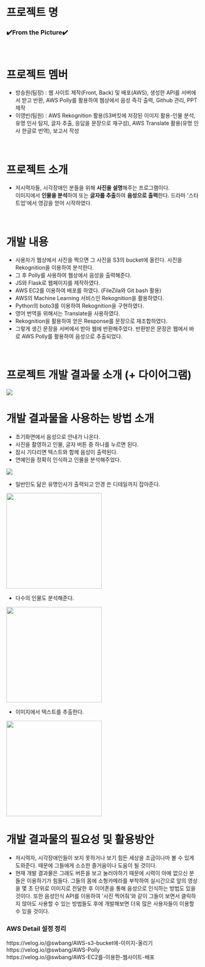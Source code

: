 # 프로젝트 명
<h3> ✔️From the Picture✔️ </h3>
<br/>

# 프로젝트 멤버
- 방승원(팀장) : 웹 사이트 제작(Front, Back) 및 배포(AWS), 생성한 API를 서버에서 받고 반환, AWS Polly를 활용하여 웹상에서 음성 즉각 출력, Github 관리, PPT 제작
- 이영빈(팀원) : AWS Rekognition 활용(S3버킷에 저장된 이미지 활용-인물 분석, 유명 인사 탐지, 글자 추출, 응답을 문장으로 재구성), AWS Translate 활용(유명 인사 한글로 번역), 보고서 작성
<br/>

# 프로젝트 소개
- 저시력자들, 시각장애인 분들을 위해 <b>사진을 설명</b>해주는 프로그램이다. <br>
이미지에서 <b>인물을 분석</b>하여 또는 <b>글자를 추출</b>하여 <b>음성으로 출력</b>한다. 드라마 '스타트업'에서 영감을 얻어 시작하였다.
<br/>

# 개발 내용
- 사용자가 웹상에서 사진을 찍으면 그 사진을 S3의 bucket에 올린다. 사진을 Rekognition을 이용하여 분석한다.
- 그 후 Polly를 사용하여 웹상에서 음성을 출력해준다.
- JS와 Flask로 웹페이지를 제작하였다. 
- AWS EC2를 이용하여 배포를 하였다. (FileZila와 Git bash 활용)
- AWS의 Machine Learning 서비스인 Rekognition을 활용하였다. 
- Python의 boto3를 이용하여 Rekognition을 구현하였다. 
- 영어 번역을 위해서는 Translate을 사용하였다.
- Rekognition을 활용하여 얻은 Response를 문장으로 재조합하였다.
- 그렇게 생긴 문장을 서버에서 받아 웹에 반환해주었다. 반환받은 문장은 웹에서 바로 AWS Polly를 활용하여 음성으로 추출되었다.
<br/> 

# 프로젝트 개발 결과물 소개 (+ 다이어그램)
<img src="https://user-images.githubusercontent.com/73030613/144747169-b0bf9950-1f03-4792-9dbf-0b353ba09978.png" />
<br/>

# 개발 결과물을 사용하는 방법 소개
- 초기화면에서 음성으로 안내가 나온다.
- 사진을 촬영하고 인물, 글자 버튼 중 하나를 누르면 된다.
- 잠시 기다리면 텍스트와 함께 음성이 출력된다.
- 연예인을 정확히 인식하고 인물을 분석해주었다.
<img src="https://user-images.githubusercontent.com/73030613/144747467-45ff1845-221b-4a56-b9bc-c0137fc12283.gif" />

- 일반인도 닮은 유명인사가 출력되고 안경 쓴 디테일까지 잡아준다.
<img width="250px" src="https://user-images.githubusercontent.com/73030613/144747534-f472a1db-4c05-4144-91dd-243d7c5bf775.png" />

- 다수의 인물도 분석해준다.
<img width="250px" src="https://user-images.githubusercontent.com/73030613/144747601-d748dbf3-c2fc-409c-8242-ecfd1c58f52e.png" />

- 이미지에서 텍스트를 추출한다.
<img width="250px" src="https://user-images.githubusercontent.com/73030613/144747628-ae891052-a9e8-4ebb-9bf9-c766ef4b76a5.png" />
<br/>

# 개발 결과물의 필요성 및 활용방안
- 저시력자, 시각장애인들이 보지 못하거나 보기 힘든 세상을 조금이나마 볼 수 있게 도와준다. 때문에 그들에게 소소한 즐거움이나 도움이 될 것이다.
- 현재 개발 결과물은 그래도 버튼을 보고 눌러야하기 때문에 시력이 아예 없으신 분들은 이용하기가 힘들다. 그들의 몸에 소형카메라를 부착하여 실시간으로 앞의 영상을 몇 초 단위로 이미지로 전달한 후 이어폰을 통해 음성으로 인식하는 방법도 있을 것이다. 또한 음성인식 API를 이용하여 '사진 찍어줘'와 같이 그들이 보면서 클릭하지 않아도 사용할 수 있는 방법들도 후에 개발해보면 더욱 많은 사용자들이 이용할 수 있을 것이다.

<h3>AWS Detail 설정 정리</h3>
https://velog.io/@swbang/AWS-s3-bucket에-이미지-올리기
<br/>
https://velog.io/@swbang/AWS-Polly
<br/>
https://velog.io/@swbang/AWS-EC2를-이용한-웹사이트-배포
